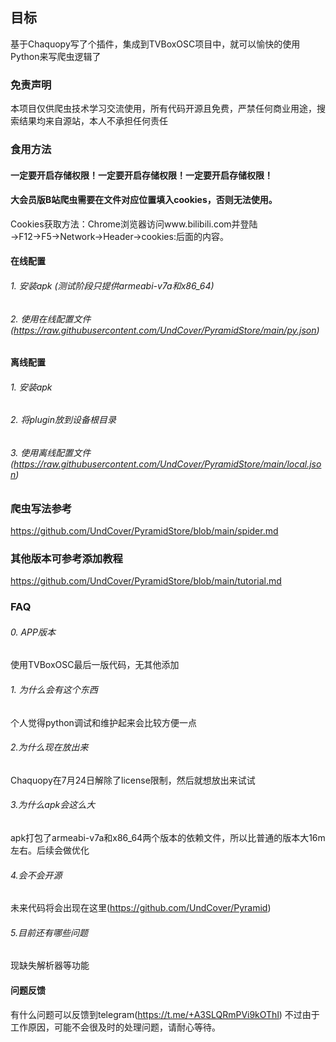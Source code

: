 ## 目标

基于Chaquopy写了个插件，集成到TVBoxOSC项目中，就可以愉快的使用Python来写爬虫逻辑了

### 免责声明
本项目仅供爬虫技术学习交流使用，所有代码开源且免费，严禁任何商业用途，搜索结果均来自源站，本人不承担任何责任

### 食用方法

#### 一定要开启存储权限！一定要开启存储权限！一定要开启存储权限！

#### 大会员版B站爬虫需要在文件对应位置填入cookies，否则无法使用。

Cookies获取方法：Chrome浏览器访问www.bilibili.com并登陆→F12→F5→Network→Header→cookies:后面的内容。


#### 在线配置
###### 1. 安装apk (测试阶段只提供armeabi-v7a和x86_64)
###### 2. 使用在线配置文件(https://raw.githubusercontent.com/UndCover/PyramidStore/main/py.json)

#### 离线配置
###### 1. 安装apk
###### 2. 将plugin放到设备根目录
###### 3. 使用离线配置文件(https://raw.githubusercontent.com/UndCover/PyramidStore/main/local.json)

### 爬虫写法参考
https://github.com/UndCover/PyramidStore/blob/main/spider.md

### 其他版本可参考添加教程
https://github.com/UndCover/PyramidStore/blob/main/tutorial.md

### FAQ
###### 0. APP版本
使用TVBoxOSC最后一版代码，无其他添加

###### 1. 为什么会有这个东西
个人觉得python调试和维护起来会比较方便一点

###### 2.为什么现在放出来
Chaquopy在7月24日解除了license限制，然后就想放出来试试

###### 3.为什么apk会这么大
apk打包了armeabi-v7a和x86_64两个版本的依赖文件，所以比普通的版本大16m左右。后续会做优化

###### 4.会不会开源
未来代码将会出现在这里(https://github.com/UndCover/Pyramid)

###### 5.目前还有哪些问题
现缺失解析器等功能

#### 问题反馈
有什么问题可以反馈到telegram(https://t.me/+A3SLQRmPVi9kOThl)
不过由于工作原因，可能不会很及时的处理问题，请耐心等待。

